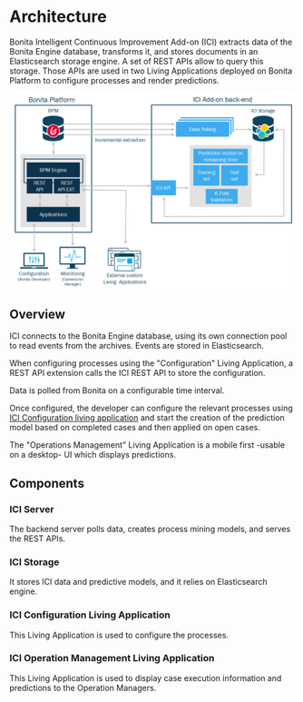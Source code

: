 # Architecture

Bonita Intelligent Continuous Improvement Add-on (ICI) extracts data of the Bonita Engine database, transforms it, and stores documents in an Elasticsearch storage engine. A set of REST APIs allow to query this storage. Those APIs are used in two Living Applications deployed on Bonita Platform to configure processes and render predictions.   

![Bonita Intelligent Continuous Improvement Add-on Architecture](images/ici_architecture.png)

## Overview

ICI connects to the Bonita Engine database, using its own connection pool to read events from the archives. 
Events are stored in Elasticsearch.

When configuring processes using the "Configuration" Living Application, a REST API extension calls the ICI REST API to store the configuration.

Data is polled from Bonita on a configurable time interval.  

Once configured, the developer can configure the relevant processes using [ICI Configuration living application](configure.md) 
and start the creation of the prediction model based on completed cases and then applied on open cases. 

The "Operations Management" Living Application is a mobile first -usable on a desktop- UI which displays predictions.   

## Components

### ICI Server
 
The backend server polls data, creates process mining models, and serves the REST APIs.


### ICI Storage

It stores ICI data and predictive models, and it relies on Elasticsearch engine.

### ICI Configuration Living Application

This Living Application is used to configure the processes.

### ICI Operation Management Living Application

This Living Application is used to display case execution information and predictions to the Operation Managers.
  
